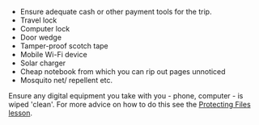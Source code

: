 [Title]: # (Equipment)
[Difficulty]: # (Beginner)
[Order]: # (5)

*   Ensure adequate cash or other payment tools for the trip.
*   Travel lock
*   Computer lock
*   Door wedge
*   Tamper-proof scotch tape
*   Mobile Wi-Fi device
*   Solar charger
*   Cheap notebook from which you can rip out pages unnoticed
*   Mosquito net/ repellent etc.

Ensure any digital equipment you take with you - phone, computer - is wiped 'clean'. For more advice on how to do this see the [Protecting Files lesson](umbrella://lesson/protecting-files/1).


